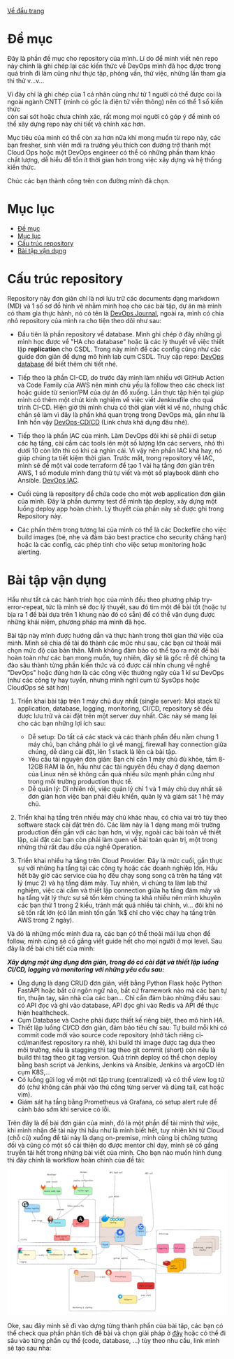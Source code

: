 [Về đầu trang](../../README.md)
# Đề mục
  Đây là phần đề mục cho repository của mình. Lí do để mình viết nên repo này chính là ghi chép lại các kiến thức về DevOps mình đã học được trong quá trình 
  đi làm cũng như thực tập, phỏng vấn, thử việc, những lần tham gia thi thử v...v... 

  Vì đây chỉ là ghi chép của 1 cá nhân cũng như từ 1 người có thể được coi là ngoài ngành CNTT (mình có gốc là điện tử viễn thông) nên có thể 1 số kiến thức    
  còn sai sót hoặc chưa chính xác, rất mong mọi người có góp ý để mình có thể xây dựng repo này chi tiết và chính xác hơn.

  Mục tiêu của mình có thể còn xa hơn nữa khi mong muốn từ repo này, các bạn fresher, sinh viên mới ra trường yêu thích con đường trở thành một Cloud Ops hoặc
  một DevOps engineer có thể có những phần tham khảo chất lượng, dễ hiểu để tốn ít thời gian hơn trong việc xây dựng và hệ thống kiến thức.

  Chúc các bạn thành công trên con đường mình đã chọn.

# Mục lục

- [Đề mục](#đề-mục)
- [Mục lục](#mục-lục)
- [Cấu trúc repository](#cấu-trúc-repository)
- [Bài tập vận dụng](#bài-tập-vận-dụng)

# Cấu trúc repository
  Repository này đơn giản chỉ là nơi lưu trữ các documents dạng markdown (MD) và 1 số sơ đồ hình vẽ nhằm minh hoạ cho các bài tập, dự án mà mình có tham gia thực hành, nó có tên là [DevOps Journal](https://github.com/phungh67/devops-journal), ngoài ra, mình có chia nhỏ repository của mình ra cho tiện theo dõi như sau:

  - Đầu tiên là phần repository về database. Mình ghi chép ở đây những gì mình học được về "HA cho database" hoặc là các lý thuyết về việc thiết lập **replication** cho CSDL. Trong này mình để các config cũng như các guide đơn giản để dựng mô hình lab cụm CSDL. Truy cập repo: [DevOps database](https://github.com/phungh67/devops-database) để biết thêm chi tiết nhé.

  - Tiếp theo là phần CI-CD, do trước đây mình làm nhiều với GitHub Action và Code Family của AWS nên mình chủ yếu là follow theo các check list hoặc guide từ senior/PM của dự án đổ xuống. Lần thực tập hiện tại giúp mình có thêm một chút kinh nghiệm về việc viết Jenkinsfile cho quá trình CI-CD. Hiện giờ thì mình chưa có thời gian viết kĩ về nó, nhưng chắc chắn sẽ làm vì đây là phần khá quan trọng trong DevOps mà, gần như là linh hồn vậy [DevOps-CD/CD]() (Link chưa khả dụng đâu nhé).

  - Tiếp theo là phần IAC của mình. Làm DevOps đôi khi sẽ phải đi setup các hạ tầng, cài cắm các tools lên một số lượng lớn các servers, nhỏ thì dưới 10 còn lớn thì có khi cả nghìn cái. Vì vậy nên phần IAC khá hay, nó giúp chúng ta tiết kiệm thời gian. Trước mắt, trong repository về IAC, mình sẽ để một vài code terraform để tạo 1 vài hạ tầng đơn giản trên AWS, 1 số module mình đang thử tự viết và một số playbook dành cho Ansible. [DevOps IAC](https://github.com/phungh67/devops-IaC).

  - Cuối cùng là repository để chứa code cho một web application đơn giản của mình. Đây là phần dummy test để mình tập deploy, xây dựng một luồng deploy app hoàn chỉnh. Lý thuyết của phần này sẽ được ghi trong Repository này.

  - Các phần thêm trong tương lai của mình có thể là các Dockefile cho việc build images (bé, nhẹ và đảm bảo best practice cho security chẳng hạn) hoặc là các config, các phép tính cho việc setup monitoring hoặc alerting.

# Bài tập vận dụng
  Hầu như tất cả các hành trình học của mình đều theo phương pháp try-error-repeat, tức là mình sẽ đọc lý thuyết, sau đó tìm một đề bài tốt (hoặc tự bịa ra 1 đề bài dựa trên 1 khung nào đó có sẵn) để có thể vận dụng được những khái niệm, phương pháp mà mình đã học.

  Bài tập này mình được hướng dẫn và thực hành trong thời gian thử việc của mình. Mình sẽ chia đề tài đó thành các mức như sau, các bạn cứ thoải mái chọn mức độ của bản thân. Mình không đảm bảo có thể tạo ra một đề bài hoàn toàn như các bạn mong muốn, tuy nhiên, đây sẽ là gốc rễ để chúng ta đào sâu thành từng phần kiến thức và có được cái nhìn chung về nghề "DevOps" hoặc đúng hơn là các công việc thường ngày của 1 kĩ sư DevOps (như các công ty hay tuyển, nhưng mình nghĩ cụm từ SysOps hoặc CloudOps sẽ sát hơn)

  1. Triển khai bài tập trên 1 máy chủ duy nhất (single server): Mọi stack từ application, database, logging, monitoring, CI/CD, repository sẽ đều được lưu trữ và cài đặt trên một server duy nhất. Các này sẽ mang lại cho các bạn những lợi ích sau:
      - Dễ setup: Do tất cả các stack và các thành phần đều nằm chung 1 máy chủ, bạn chẳng phải lo gì về mangj, firewall hay connection giữa chúng, dễ dàng cài đặt, lên 1 stack là lên cả bài tập.
      - Yêu cầu tài nguyên đơn giản: Bạn chỉ cần 1 máy chủ đủ khỏe, tầm 8-12GB RAM là ổn, hầu như các  tài nguyên đều chạy ở dạng daemon của Linux nên sẽ không cần quá nhiều sức mạnh phần cứng như trong môi trường production thực tế.
      - Dễ quản lý: Dĩ nhiên rồi, việc quản lý chỉ 1 và 1 máy chủ duy nhất sẽ đơn giản hơn việc bạn phải điều khiển, quản lý và giám sát 1 hệ máy chủ.
  
  2. Triển khai hạ tầng trên nhiều máy chủ khác nhau, có chia vai trò tùy theo software stack cài đặt trên đó. Các làm này là 1 dạng mang môi trường production đến gần với các bạn hơn, vì vậy, ngoài các bài toàn về thiết lập, cài đặt các bạn còn phải làm quen về bài toán quản trị, một trong những thứ rất đau dầu của nghề Operation.
  
  3. Triển khai nhiều hạ tầng trên Cloud Provider. Đây là mức cuối, gần thực sự với những hạ tầng tại các công ty hoặc các doanh nghiệp lớn. Hầu hết bây giờ các service của họ đều chạy song song cả trên hạ tầng vật lý (mục 2) và hạ tầng đám mây. Tuy nhiên, vì chúng ta làm lab thử nghiệm, việc cài cắm và thiết lập connection giữa hạ tầng đám mây và hạ tầng vật lý thực sự sẽ tốn kém chúng ta khá nhiều nên mình khuyên các bạn thử 1 trong 2 kiểu, tránh mất quá nhiều tài chính, vì... đôi khi nó sẽ tốn rất lớn (có lần mình tốn gần 1k$ chỉ cho việc chạy hạ tầng trên AWS trong 2 ngày).
   
Và đó là những mốc mình đưa ra, các bạn có thể thoải mái lựa chọn để follow, mình cũng sẽ cố gắng viết guide hết cho mọi người ở mọi level. Sau đây là đề bài chi tiết của mình:

***Xây dựng một ứng dụng đơn giản, trong đó có cài đặt và thiết lập luồng CI/CD, logging và monitoring với những yêu cầu sau:***
  - Ứng dụng là dạng CRUD đơn giản, viết bằng Python Flask hoặc Python FastAPI hoặc bất cứ ngôn ngữ nào, bất cứ framework nào mà các bạn tự tin, thuận tay, sân nhà của các bạn... Chỉ cần đảm bảo những điều sau: có API đọc và ghi vào database, API đọc ghi vào Redis và API để thực hiện healthcheck.
  - Cụm Database và Cache phải được thiết kế riêng biệt, theo mô hình HA.
  - Thiết lập luồng CI/CD đơn giản, đảm bảo tiêu chí sau: Tự build mỗi khi có commit code mới vào source code repository (nhớ tách riêng ci-cd/manifest repository ra nhé), khi build thì image được tag dựa theo môi trường, nếu là stagging thì tag theo git commit (short) còn nếu là build thì tag theo git tag version. Quá trình deploy có thể chọn deploy bằng bash script và Jenkins, Jenkins và Ansible, Jenkins và argoCD lên cụm K8S,...
  - Có luồng gửi log về một nơi tập trung (centralized) và có thể view log từ đó (chứ không cần phải vào thủ công từng server và dùng tail, cat hoặc vim).
  - Giám sát hạ tầng bằng Prometheus và Grafana, có setup alert rule để cảnh báo sớm khi service có lỗi.

Trên đây là đề bài đơn giản của mình, đó là một phần đề tài mình thử việc, khi mình nhận đề tài này thì hầu như là mình biết hết, tuy nhiên khi từ Cloud (chỗ cũ) xuống đề tài này là dạng on-premise, mình cũng bị chững tương đối và cũng có một số cải thiện do được mentor chỉ dạy, mình sẽ cố gắng truyền tải hết trong những bài viết của mình. Cho bạn nào muốn hình dung thì đây chính là workflow hoàn chỉnh của đề tài:

![workflow-of-project](../../Figures/tech-stack.jpg)

Oke, sau đây mình sẽ đi vào dựng từng thành phần của bài tập, các bạn có thể check qua phần phân tích đề bài và chọn giải pháp ở [đây](./bài-tập.md) hoặc có thể đi sâu vào từng phần cụ thể (code, database, ...) tùy theo nhu cầu, link mình sẽ tạo sau nha:

